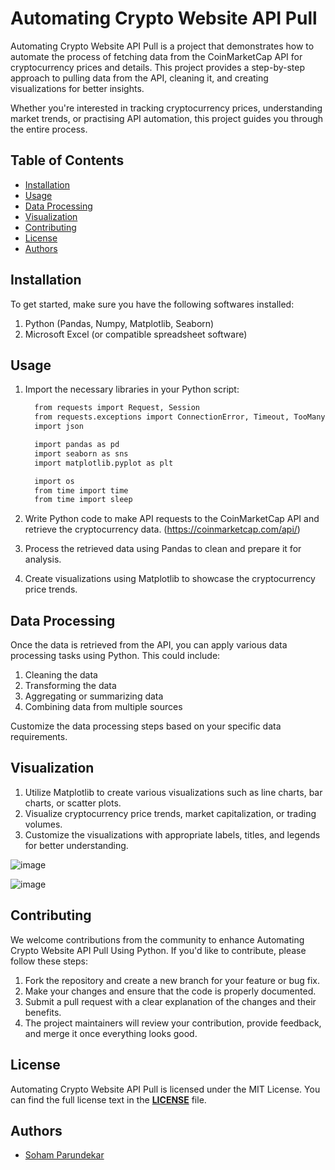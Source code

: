 
# Automating Crypto Website API Pull

Automating Crypto Website API Pull is a project that demonstrates how to automate the process of fetching data from the CoinMarketCap API for cryptocurrency prices and details. This project provides a step-by-step approach to pulling data from the API, cleaning it, and creating visualizations for better insights.

Whether you're interested in tracking cryptocurrency prices, understanding market trends, or practising API automation, this project guides you through the entire process.


## Table of Contents

- [ Installation ](#install)
- [ Usage ](#usage)
- [ Data Processing ](#src)
- [ Visualization ](#viz)
- [ Contributing ](#contri)
- [ License ](#license)
- [ Authors ](#auth)


<a name="install"></a>
## Installation

To get started, make sure you have the following softwares installed:

1. Python (Pandas, Numpy, Matplotlib, Seaborn)
2. Microsoft Excel (or compatible spreadsheet software)


<a name="usage"></a>
## Usage

1. Import the necessary libraries in your Python script:

   ```bash
     from requests import Request, Session
     from requests.exceptions import ConnectionError, Timeout, TooManyRedirects
     import json

     import pandas as pd
     import seaborn as sns
     import matplotlib.pyplot as plt

     import os
     from time import time
     from time import sleep
   ```

2. Write Python code to make API requests to the CoinMarketCap API and retrieve the cryptocurrency data. (https://coinmarketcap.com/api/)
3. Process the retrieved data using Pandas to clean and prepare it for analysis.
4. Create visualizations using Matplotlib to showcase the cryptocurrency price trends.


<a name="src"></a>
## Data Processing

Once the data is retrieved from the API, you can apply various data processing tasks using Python. This could include:

1. Cleaning the data
2. Transforming the data
3. Aggregating or summarizing data
4. Combining data from multiple sources

Customize the data processing steps based on your specific data requirements.


<a name="viz"></a>
## Visualization

1. Utilize Matplotlib to create various visualizations such as line charts, bar charts, or scatter plots.
2. Visualize cryptocurrency price trends, market capitalization, or trading volumes.
3. Customize the visualizations with appropriate labels, titles, and legends for better understanding.

![image](https://github.com/soham-parundekar/APIPull-Automation/assets/96282313/c51dbe69-85df-4565-9b53-6ba301754cc2)

![image](https://github.com/soham-parundekar/APIPull-Automation/assets/96282313/eafb9367-05ea-4f41-a875-6ed29b011892)


<a name="contri"></a>
## Contributing

We welcome contributions from the community to enhance Automating Crypto Website API Pull Using Python. If you'd like to contribute, please follow these steps:

1. Fork the repository and create a new branch for your feature or bug fix.
2. Make your changes and ensure that the code is properly documented.
3. Submit a pull request with a clear explanation of the changes and their benefits.
4. The project maintainers will review your contribution, provide feedback, and merge it once everything looks good.


<a name="license"></a>
## License

Automating Crypto Website API Pull is licensed under the MIT License. You can find the full license text in the [**LICENSE**](https://github.com/soham-parundekar/APIPull-Automation/blob/main/LICENSE) file.


## Authors

- [Soham Parundekar](https://www.github.com/soham-parundekar)
